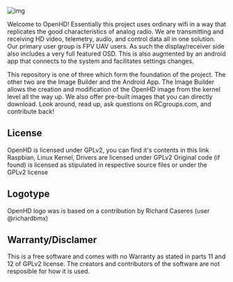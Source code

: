![img](https://github.com/HD-Fpv/Open.HD/blob/master/wiki-content/Open.HD%20Logo%20Splashscreen/Open.HD_Logo.png)

Welcome to OpenHD! Essentially this project uses ordinary wifi in a way that replicates the good characteristics of analog radio. We are transmitting and receiving HD video, telemetry, audio, and control data all in one solution. Our primary user group is FPV UAV users. As such the display/receiver side also includes a very full featured OSD. This is also augmented by an android app that connects to the system and facilitates settings changes.  

This repository is one of three which form the foundation of the project. The other two are the Image Builder and the Android App. The Image Builder allows the creation and modification of the OpenHD image from the kernel level all the way up. We also offer pre-built images that you can directly download. Look around, read up, ask questions on RCgroups.com, and contribute back!

## License
OpenHD is licensed under GPLv2, you can find it's contents in this link
Raspbian, Linux Kernel, Drivers are licensed under GPLv2
Original code (if found) is licensed as stipulated in respective source files or under the GPLv2 license 

## Logotype
OpenHD logo was is based on a contribution by Richard Caseres (user @richardbmx)

## Warranty/Disclamer
This is a free software and comes with no Warranty as stated in parts 11 and 12 of GPLv2 license. The creators and contributors of the software are not resposible for how it is used.
